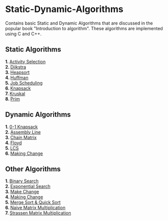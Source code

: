 # Static-Dynamic-Algorithms
Contains basic Static and Dynamic Algorithms that are discussed in the popular book "Introduction to algorithm". These algorithms are implemented using C and C++.
<br/>
## Static Algorithms
<b>1. </b><a href="https://github.com/ishan-modi/Static-Dynamic-Algorithms/blob/master/static_algorithms/activity_selection.cpp">Activity Selection</a><br/>
<b>2. </b><a href="https://github.com/ishan-modi/Static-Dynamic-Algorithms/blob/master/static_algorithms/dijkstra.cpp">Dijkstra</a><br/>
<b>3. </b><a href="https://github.com/ishan-modi/Static-Dynamic-Algorithms/blob/master/static_algorithms/heapsort.cpp">Heapsort</a><br/>
<b>4. </b><a href="https://github.com/ishan-modi/Static-Dynamic-Algorithms/blob/master/static_algorithms/huffman.cpp">Huffman</a><br/>
<b>5. </b><a href="https://github.com/ishan-modi/Static-Dynamic-Algorithms/blob/master/static_algorithms/job_scheduling.cpp">Job Scheduling</a><br/>
<b>6. </b><a href="https://github.com/ishan-modi/Static-Dynamic-Algorithms/blob/master/static_algorithms/knapsack.cpp">Knapsack</a><br/>
<b>7. </b><a href="https://github.com/ishan-modi/Static-Dynamic-Algorithms/blob/master/static_algorithms/kruskal.cpp">Kruskal</a><br/>
<b>8. </b><a href="https://github.com/ishan-modi/Static-Dynamic-Algorithms/blob/master/static_algorithms/prim.cpp">Prim</a><br/>

## Dynamic Algorithms
<b>1. </b><a href="https://github.com/ishan-modi/Static-Dynamic-Algorithms/blob/master/dynamic_algorithms/0-1knapsack.cpp">0-1 Knapsack</a><br/>
<b>2. </b><a href="https://github.com/ishan-modi/Static-Dynamic-Algorithms/blob/master/dynamic_algorithms/Assembly_Line.cpp">Assembly Line</a><br/>
<b>3. </b><a href="https://github.com/ishan-modi/Static-Dynamic-Algorithms/blob/master/dynamic_algorithms/Chain_Matrix.c">Chain Matrix</a><br/>
<b>4. </b><a href="https://github.com/ishan-modi/Static-Dynamic-Algorithms/blob/master/dynamic_algorithms/Floyd.cpp">Floyd</a><br/>
<b>5. </b><a href="https://github.com/ishan-modi/Static-Dynamic-Algorithms/blob/master/dynamic_algorithms/LCS.c">LCS</a><br/>
<b>6. </b><a href="https://github.com/ishan-modi/Static-Dynamic-Algorithms/blob/master/dynamic_algorithms/makingchange.cpp">Making Change</a><br/>

## Other Algorithms
<b>1. </b><a href="https://github.com/ishan-modi/Static-Dynamic-Algorithms/blob/master/other/binarysearch.cpp">Binary Search</a><br/>
<b>2. </b><a href="https://github.com/ishan-modi/Static-Dynamic-Algorithms/blob/master/other/expo.cpp">Exponential Search</a><br/>
<b>3. </b><a href="https://github.com/ishan-modi/Static-Dynamic-Algorithms/blob/master/other/makechange.cpp">Make Change</a><br/>
<b>4. </b><a href="https://github.com/ishan-modi/Static-Dynamic-Algorithms/blob/master/other/makingchange.cpp">Making Change</a><br/>
<b>5. </b><a href="https://github.com/ishan-modi/Static-Dynamic-Algorithms/blob/master/other/merge_quick_sort.cpp">Merge Sort & Quick Sort</a><br/>
<b>6. </b><a href="https://github.com/ishan-modi/Static-Dynamic-Algorithms/blob/master/other/naive_matrix_mul.cpp">Naive Matrix Multiplication</a><br/>
<b>7. </b><a href="https://github.com/ishan-modi/Static-Dynamic-Algorithms/blob/master/other/strassen_matrix_mul.c">Strassen Matrix Multiplication</a><br/>
